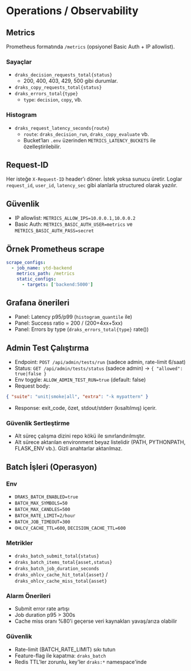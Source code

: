 # Operations / Observability

## Metrics
Prometheus formatında `/metrics` (opsiyonel Basic Auth + IP allowlist).

### Sayaçlar
- `draks_decision_requests_total{status}`
  - 200, 400, 403, 429, 500 gibi durumlar.
- `draks_copy_requests_total{status}`
- `draks_errors_total{type}`
  - `type`: `decision`, `copy`, vb.

### Histogram
- `draks_request_latency_seconds{route}`
  - `route`: `draks_decision_run`, `draks_copy_evaluate` vb.
  - Bucket’ları `.env` üzerinden `METRICS_LATENCY_BUCKETS` ile özelleştirilebilir.

## Request-ID
Her isteğe `X-Request-ID` header’ı döner. İstek yoksa sunucu üretir.
Loglar `request_id`, `user_id`, `latency_sec` gibi alanlarla structured olarak yazılır.

## Güvenlik
- IP allowlist: `METRICS_ALLOW_IPS=10.0.0.1,10.0.0.2`
- Basic Auth: `METRICS_BASIC_AUTH_USER=metrics` ve `METRICS_BASIC_AUTH_PASS=secret`

## Örnek Prometheus scrape
```yaml
scrape_configs:
  - job_name: ytd-backend
    metrics_path: /metrics
    static_configs:
      - targets: ['backend:5000']
```

## Grafana önerileri
- Panel: Latency p95/p99 (`histogram_quantile` ile)
- Panel: Success ratio = 200 / (200+4xx+5xx)
- Panel: Errors by type (`draks_errors_total{type}` rate())

## Admin Test Çalıştırma
- Endpoint: `POST /api/admin/tests/run` (sadece admin, rate-limit 6/saat)
- Status: `GET /api/admin/tests/status` (sadece admin) → `{ "allowed": true|false }`
- Env toggle: `ALLOW_ADMIN_TEST_RUN=true` (default: false)
- Request body:
```json
{ "suite": "unit|smoke|all", "extra": "-k mypattern" }
```
- Response: exit_code, özet, stdout/stderr (kısaltılmış) içerir.

### Güvenlik Sertleştirme
- Alt süreç çalışma dizini repo kökü ile sınırlandırılmıştır.
- Alt sürece aktarılan environment beyaz listelidir (PATH, PYTHONPATH, FLASK_ENV vb.). Gizli anahtarlar aktarılmaz.

## Batch İşleri (Operasyon)

### Env
- `DRAKS_BATCH_ENABLED=true`
- `BATCH_MAX_SYMBOLS=50`
- `BATCH_MAX_CANDLES=500`
- `BATCH_RATE_LIMIT=2/hour`
- `BATCH_JOB_TIMEOUT=300`
- `OHLCV_CACHE_TTL=600`, `DECISION_CACHE_TTL=600`

### Metrikler
- `draks_batch_submit_total{status}`
- `draks_batch_items_total{asset,status}`
- `draks_batch_job_duration_seconds`
- `draks_ohlcv_cache_hit_total{asset}` / `draks_ohlcv_cache_miss_total{asset}`

### Alarm Önerileri
- Submit error rate artışı
- Job duration p95 > 300s
- Cache miss oranı %80'i geçerse veri kaynakları yavaş/arıza olabilir

### Güvenlik
- Rate-limit (BATCH_RATE_LIMIT) sıkı tutun
- Feature-flag ile kapatma: `draks_batch`
- Redis TTL'ler zorunlu, key'ler `draks:*` namespace'inde
